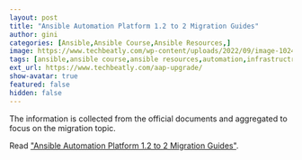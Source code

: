 ```yaml
---
layout: post
title: "Ansible Automation Platform 1.2 to 2 Migration Guides"
author: gini
categories: [Ansible,Ansible Course,Ansible Resources,]
image: https://www.techbeatly.com/wp-content/uploads/2022/09/image-1024x337.png
tags: [ansible,ansible course,ansible resources,automation,infrastructre & hardware,aap migration,aap upgrade,ansible automation platform,ansible automation platform migration,ansible automation platform upgrade,ansible migration,how to upgrade aap,openshift,]
ext_url: https://www.techbeatly.com/aap-upgrade/
show-avatar: true
featured: false
hidden: false
---
```


The information is collected from the official documents and aggregated to focus on the migration topic.

Read ["Ansible Automation Platform 1.2 to 2 Migration Guides"](https://www.techbeatly.com/aap-upgrade/).